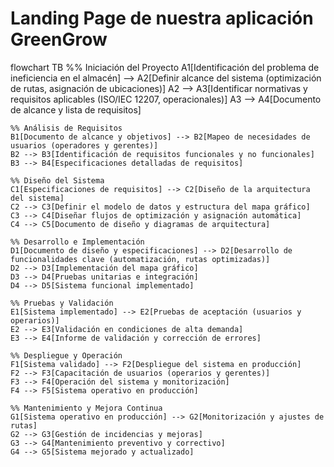 # Landing Page de nuestra aplicación GreenGrow
flowchart TB
    %% Iniciación del Proyecto
    A1[Identificación del problema de ineficiencia en el almacén] --> A2[Definir alcance del sistema (optimización de rutas, asignación de ubicaciones)]
    A2 --> A3[Identificar normativas y requisitos aplicables (ISO/IEC 12207, operacionales)]
    A3 --> A4[Documento de alcance y lista de requisitos]

    %% Análisis de Requisitos
    B1[Documento de alcance y objetivos] --> B2[Mapeo de necesidades de usuarios (operadores y gerentes)]
    B2 --> B3[Identificación de requisitos funcionales y no funcionales]
    B3 --> B4[Especificaciones detalladas de requisitos]

    %% Diseño del Sistema
    C1[Especificaciones de requisitos] --> C2[Diseño de la arquitectura del sistema]
    C2 --> C3[Definir el modelo de datos y estructura del mapa gráfico]
    C3 --> C4[Diseñar flujos de optimización y asignación automática]
    C4 --> C5[Documento de diseño y diagramas de arquitectura]

    %% Desarrollo e Implementación
    D1[Documento de diseño y especificaciones] --> D2[Desarrollo de funcionalidades clave (automatización, rutas optimizadas)]
    D2 --> D3[Implementación del mapa gráfico]
    D3 --> D4[Pruebas unitarias e integración]
    D4 --> D5[Sistema funcional implementado]

    %% Pruebas y Validación
    E1[Sistema implementado] --> E2[Pruebas de aceptación (usuarios y operarios)]
    E2 --> E3[Validación en condiciones de alta demanda]
    E3 --> E4[Informe de validación y corrección de errores]

    %% Despliegue y Operación
    F1[Sistema validado] --> F2[Despliegue del sistema en producción]
    F2 --> F3[Capacitación de usuarios (operarios y gerentes)]
    F3 --> F4[Operación del sistema y monitorización]
    F4 --> F5[Sistema operativo en producción]

    %% Mantenimiento y Mejora Continua
    G1[Sistema operativo en producción] --> G2[Monitorización y ajustes de rutas]
    G2 --> G3[Gestión de incidencias y mejoras]
    G3 --> G4[Mantenimiento preventivo y correctivo]
    G4 --> G5[Sistema mejorado y actualizado]
